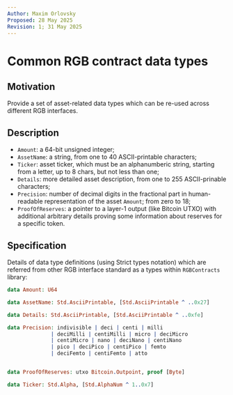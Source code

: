 ```yaml
---
Author: Maxim Orlovsky
Proposed: 28 May 2025
Revision: 1; 31 May 2025
---
```


# Common RGB contract data types

## Motivation

Provide a set of asset-related data types which can be re-used across different RGB interfaces.

## Description

- `Amount`: a 64-bit unsigned integer;
- `AssetName`: a string, from one to 40 ASCII-printable characters;
- `Ticker`: asset ticker, which must be an alphanumberic string, starting from a letter,
  up to 8 chars, but not less than one;
- `Details`: more detailed asset description, from one to 255 ASCII-prinable characters;
- `Precision`: number of decimal digits in the fractional part in
  human-readable representation of the asset `Amount`; from zero to 18;
- `ProofOfReserves`: a pointer to a layer-1 output (like Bitcoin UTXO)
  with additional arbitrary details proving some information about reserves for a specific token.

## Specification

Details of data type definitions (using Strict types notation) which are referred from other
RGB interface standard as a types within `RGBContracts` library:

```idris
data Amount: U64

data AssetName: Std.AsciiPrintable, [Std.AsciiPrintable ^ ..0x27]

data Details: Std.AsciiPrintable, [Std.AsciiPrintable ^ ..0xfe]

data Precision: indivisible | deci | centi | milli
              | deciMilli | centiMilli | micro | deciMicro
              | centiMicro | nano | deciNano | centiNano
              | pico | deciPico | centiPico | femto
              | deciFemto | centiFemto | atto


data ProofOfReserves: utxo Bitcoin.Outpoint, proof [Byte]

data Ticker: Std.Alpha, [Std.AlphaNum ^ 1..0x7]

```
